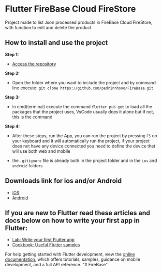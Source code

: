 # Flutter FireBase Cloud FireStore

Project made to list Json processed products in FireBase Cloud FireStore, with function to edit and delete the product

## How to install and use the project

**Step 1:**
- [Access the repository](https://github.com/pedrinnhooo/FireBase)

**Step 2:**
- Open the folder where you want to include the project and by command line execute: ```git clone https://github.com/pedrinnhooo/FireBase.git```

**Step 3:**
- In cmd(terminal) execute the command ` flutter pub get ` to load all the packages that the project uses, VsCode usually does it alone but if not, this is the command

**Step 4:**
- After these steps, run the App, you can run the project by pressing ` F5 ` on your keyboard and it will automatically run the project, if your project does not have any device connected you need to define the device that will use both web and mobile

- the ` .gitignore ` file is already both in the project folder and in the ` ios ` and ` android ` folders
## Downloads link for ios and/or Android

- [IOS](https://github.com/pedrinnhooo/FireBase/tree/main/ios)
- [Android](https://github.com/pedrinnhooo/FireBase/tree/main/android)


## If you are new to Flutter read these articles and docs below on how to write your first app in Flutter:

- [Lab: Write your first Flutter app](https://docs.flutter.dev/get-started/codelab)
- [Cookbook: Useful Flutter samples](https://docs.flutter.dev/cookbook)

For help getting started with Flutter development, view the
[online documentation](https://docs.flutter.dev/), which offers tutorials,
samples, guidance on mobile development, and a full API reference.
"# FireBase" 
